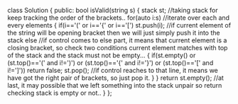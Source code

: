 class Solution {
public:
bool isValid(string s) {
stack<char> st;  //taking stack for keep tracking the order of the brackets..
for(auto i:s)  //iterate over each and every elements
{
if(i=='(' or i=='{' or i=='[') st.push(i);  //if current element of the string will be opening bracket then we will just simply push it into the stack
else  //if control comes to else part, it means that current element is a closing bracket, so check two conditions  current element matches with top of the stack and the stack must not be empty...
{
if(st.empty() or (st.top()=='(' and i!=')') or (st.top()=='{' and i!='}') or (st.top()=='[' and i!=']')) return false;
st.pop();  //if control reaches to that line, it means we have got the right pair of brackets, so just pop it.
}
}
return st.empty();  //at last, it may possible that we left something into the stack unpair so return checking stack is empty or not..
}
};